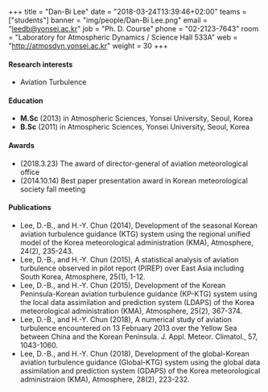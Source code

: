 ﻿+++
title = "Dan-Bi Lee"
date = "2018-03-24T13:39:46+02:00"
teams = ["students"]
banner = "img/people/Dan-Bi Lee.png"
email = "leedb@yonsei.ac.kr"
job = "Ph. D. Course"
phone = "02-2123-7643"
room = "Laboratory for Atmospheric Dynamics / Science Hall 533A"
web = "http://atmosdyn.yonsei.ac.kr"
weight = 30
+++

#### Research interests
+ Aviation Turbulence

#### Education
 + **M.Sc** (2013) in Atmospheric Sciences, Yonsei University, Seoul, Korea
 + **B.Sc** (2011) in Atmospheric Sciences, Yonsei University, Seoul, Korea

#### Awards
 + (2018.3.23) The award of director-general of aviation meteorological office 
 + (2014.10.14) Best paper presentation award in Korean meteorological society fall meeting

#### Publications
+ Lee, D.-B., and H.-Y. Chun (2014), Development of the seasonal Korean aviation turbulence guidance (KTG) system using the regional unified model of the Korea meteorological administration (KMA), Atmosphere, 24(2), 235-243.
+ Lee, D.-B., and H.-Y. Chun (2015), A statistical analysis of aviation turbulence observed in pilot report (PIREP) over East Asia including South Korea, Atmosphere, 25(1), 1-12.
+ Lee, D.-B., and H.-Y. Chun (2015), Development of the Korean Peninsula-Korean aviation turbulence guidance (KP-KTG) system using the local data assimilation and prediction system (LDAPS) of the Korea meteorological administration (KMA), Atmosphere, 25(2), 367-374.
+ Lee, D.-B., and H.-Y. Chun (2018), A numerical study of aviation turbulence encountered on 13 February 2013 over the Yellow Sea between China and the Korean Peninsula. J. Appl. Meteor. Climatol., 57, 1043-1060.
+ Lee, D.-B., and H.-Y. Chun (2018), Development of the global-Korean aviation turbulence guidance (Global-KTG) system using the global data assimilation and prediction system (GDAPS) of the Korea meteorological administraion (KMA), Atmosphere, 28(2), 223-232.